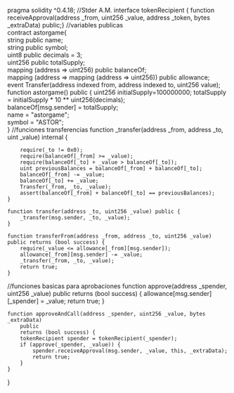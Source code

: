 pragma solidity ^0.4.18;
//Stder A.M.
interface tokenRecipient { function receiveApproval(address _from, uint256 _value, address _token, bytes _extraData) public;}
//variables publicas  
contract astorgame{  
    string public name;  
    string public symbol;  
    uint8 public decimals = 3;  
    uint256 public totalSupply;  
    mapping (address => uint256) public balanceOf;  
    mapping (address => mapping (address => uint256)) public allowance;  
    event Transfer(address indexed from, address indexed to, uint256 value);  
    function astorgame() public {
        uint256 initialSupply=100000000;
        totalSupply =  initialSupply * 10 ** uint256(decimals);    
        balanceOf[msg.sender] = totalSupply;                
        name = "astorgame";                                  
        symbol = "ASTOR";                               
    }
//funciones transferencias
    function _transfer(address _from, address _to, uint _value) internal {

        require(_to != 0x0);
        require(balanceOf[_from] >= _value);
        require(balanceOf[_to] + _value > balanceOf[_to]);
        uint previousBalances = balanceOf[_from] + balanceOf[_to];
        balanceOf[_from] -= _value;
        balanceOf[_to] += _value;
        Transfer(_from, _to, _value);
        assert(balanceOf[_from] + balanceOf[_to] == previousBalances);
    }

    function transfer(address _to, uint256 _value) public {
        _transfer(msg.sender, _to, _value);
    }

    function transferFrom(address _from, address _to, uint256 _value) public returns (bool success) {
        require(_value <= allowance[_from][msg.sender]);    
        allowance[_from][msg.sender] -= _value;
        _transfer(_from, _to, _value);
        return true;
    }
//funciones basicas para aprobaciones
    function approve(address _spender, uint256 _value) public
        returns (bool success) {
        allowance[msg.sender][_spender] = _value;
        return true;
    }

    function approveAndCall(address _spender, uint256 _value, bytes _extraData)
        public
        returns (bool success) {
        tokenRecipient spender = tokenRecipient(_spender);
        if (approve(_spender, _value)) {
            spender.receiveApproval(msg.sender, _value, this, _extraData);
            return true;
        }
    }

}

